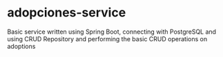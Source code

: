 # adopciones-service

Basic service written using Spring Boot, connecting with PostgreSQL and using CRUD Repository and performing the basic CRUD operations on adoptions
